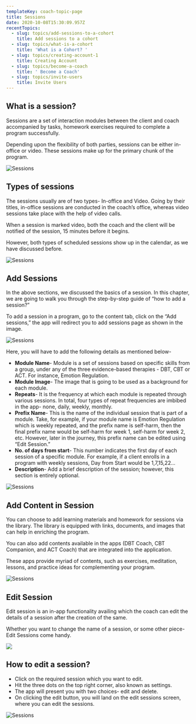 ```yaml
---
templateKey: coach-topic-page
title: Sessions
date: 2020-10-08T15:30:09.957Z
recentTopics:
  - slug: topics/add-sessions-to-a-cohort
    title: Add sessions to a cohort
  - slug: topics/what-is-a-cohort
    title: 'What is a Cohort? '
  - slug: topics/creating-account-1
    title: Creating Account
  - slug: topics/become-a-coach
    title: ' Become a Coach'
  - slug: topics/invite-users
    title: Invite Users
---
```

## What is a session?

Sessions are a set of interaction modules between the client and coach accompanied by tasks, homework exercises required to complete a program successfully.

Depending upon the flexibility of both parties, sessions can be either in-office or video. These sessions make up for the primary chunk of the program. 

![Sessions](/img/sessions-i.png "Sessions")

## Types of sessions

The sessions usually are of two types- In-office and Video. Going by their titles, in-office sessions are conducted in the coach’s office, whereas video sessions take place with the help of video calls. 

When a session is marked video, both the coach and the client will be notified of the session, 15 minutes before it begins.

However, both types of scheduled sessions show up in the calendar, as we have discussed before. 

![Sessions](/img/sessions-app-content-i.png "Sessions")

## Add Sessions

In the above sections, we discussed the basics of a session. In this chapter, we are going to walk you through the step-by-step guide of “how to add a session?” 

To add a session in a program, go to the content tab, click on the “Add sessions,” the app will redirect you to add sessions page as shown in the image.

![Sessions](/img/add-sessions-i.png "Sessions")

Here, you will have to add the following details as mentioned below-

* **Module Name**- Module is a set of sessions based on specific skills from a group, under any of the three evidence-based therapies - DBT, CBT or ACT. For instance, Emotion Regulation. 
* **Module Image**- The image that is going to be used as a background for each module.
* **Repeats**- It is the frequency at which each module is repeated through various sessions. In total, four types of repeat frequencies are imbibed in the app- none, daily, weekly, monthly. 
* **Prefix Name**- This is the name of the individual session that is part of a module. Take, for example, if your module name is Emotion Regulation which is weekly repeated, and the prefix name is self-harm, then the final prefix name would be self-harm for week 1, self-harm for week 2, etc. However, later in the journey, this prefix name can be edited using “Edit Session.”
* **No. of days from start**- This number indicates the first day of each session of a specific module. For example, if a client enrolls in a program with weekly sessions, Day from Start would be 1,7,15,22...
* **Description**- Add a brief description of the session; however, this section is entirely optional.

![Sessions](/img/sessions-libary-content-i.png "Sessions")

## Add Content in Session

You can choose to add learning materials and homework for sessions via the library. The library is equipped with links, documents, and images that can help in enriching the program. 

You can also add contents available in the apps (DBT Coach, CBT Companion, and ACT Coach) that are integrated into the application. 

These apps provide myriad of contents, such as exercises, meditation, lessons, and practice ideas for complementing your program. 

![Sessions](/img/session-content-lessons-i.png "Sessions")

## Edit Session

Edit session is an in-app functionality availing which the coach can edit the details of a session after the creation of the same. 

Whether you want to change the name of a session, or some other piece- Edit Sessions come handy. 

![](/img/edit-session-i.png)

## How to edit a session?

* Click on the required session which you want to edit.
* Hit the three dots on the top right corner, also known as settings.
* The app will present you with two choices- edit and delete. 
* On clicking the edit button, you will land on the edit sessions screen, where you can edit the sessions.

![Sessions](/img/session-content-exercise-i.png "Sessions")
